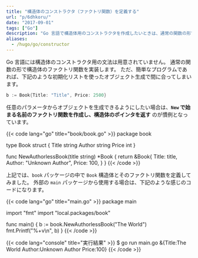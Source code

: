 ```yaml
---
title: "構造体のコンストラクタ（ファクトリ関数）を定義する"
url: "p/6dhkoru/"
date: "2017-09-01"
tags: ["Go"]
description: "Go 言語で構造体用のコンストラクタを作成したいときは、通常の関数の形でファクトリ関数を実装します。"
aliases:
  - /hugo/go/constructor
---
```


Go 言語には構造体のコンストラクタ用の文法は用意されていません。
通常の関数の形で構造体のファクトリ関数を実装します。
ただ、簡単なプログラムであれば、下記のような初期化リストを使ったオブジェクト生成で間に合ってしまいます。

```go
b := Book{Title: "Title", Price: 2500}
```

任意のパラメータからオブジェクトを生成できるようにしたい場合は、__`New` で始まる名前のファクトリ関数を作成し、構造体のポインタを返す__ のが慣例となっています。

{{< code lang="go" title="book/book.go" >}}
package book

type Book struct {
	Title  string
	Author string
	Price  int
}

func NewAuthorlessBook(title string) *Book {
	return &Book{
		Title:  title,
		Author: "Unknown Author",
		Price:  100,
	}
}
{{< /code >}}

上記では、`book` パッケージの中で `Book` 構造体とそのファクトリ関数を定義してみました。
外部の `main` パッケージから使用する場合は、下記のような感じのコードになります。

{{< code lang="go" title="main.go" >}}
package main

import "fmt"
import "local.packages/book"

func main() {
	b := book.NewAuthorlessBook("The World")
	fmt.Printf("%+v\n", b)
}
{{< /code >}}

{{< code lang="console" title="実行結果" >}}
$ go run main.go
&{Title:The World Author:Unknown Author Price:100}
{{< /code >}}


